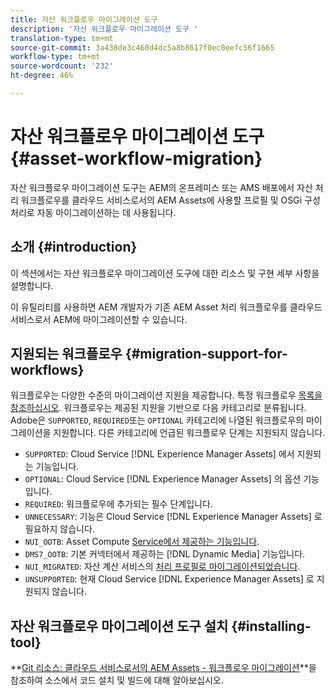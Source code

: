 ```yaml
---
title: 자산 워크플로우 마이그레이션 도구
description: '자산 워크플로우 마이그레이션 도구 '
translation-type: tm+mt
source-git-commit: 3a438de3c460d4dc5a8b8617f0ec0eefc56f1665
workflow-type: tm+mt
source-wordcount: '232'
ht-degree: 46%

---
```



# 자산 워크플로우 마이그레이션 도구 {#asset-workflow-migration}

자산 워크플로우 마이그레이션 도구는 AEM의 온프레미스 또는 AMS 배포에서 자산 처리 워크플로우를 클라우드 서비스로서의 AEM Assets에 사용할 프로필 및 OSGi 구성 처리로 자동 마이그레이션하는 데 사용됩니다.

## 소개 {#introduction}

이 섹션에서는 자산 워크플로우 마이그레이션 도구에 대한 리소스 및 구현 세부 사항을 설명합니다.

이 유틸리티를 사용하면 AEM 개발자가 기존 AEM Asset 처리 워크플로우를 클라우드 서비스로서 AEM에 마이그레이션할 수 있습니다.

## 지원되는 워크플로우 {#migration-support-for-workflows}

워크플로우는 다양한 수준의 마이그레이션 지원을 제공합니다. 특정 워크플로우 [목록을 참조하십시오](https://github.com/adobe/aem-cloud-migration/blob/master/src/main/resources/workflowSteps.properties). 워크플로우는 제공된 지원을 기반으로 다음 카테고리로 분류됩니다. Adobe은 `SUPPORTED`, `REQUIRED`또는 `OPTIONAL` 카테고리에 나열된 워크플로우의 마이그레이션을 지원합니다. 다른 카테고리에 언급된 워크플로우 단계는 지원되지 않습니다.

* `SUPPORTED`: Cloud Service [!DNL Experience Manager Assets] 에서 지원되는 기능입니다.
* `OPTIONAL`: Cloud Service [!DNL Experience Manager Assets] 의 옵션 기능입니다.
* `REQUIRED`: 워크플로우에 추가되는 필수 단계입니다.
* `UNNECESSARY`: 기능은 Cloud Service [!DNL Experience Manager Assets] 로 필요하지 않습니다.
* `NUI_OOTB`: Asset Compute [Service에서 제공하는 기능입니다](/help/assets/asset-microservices-configure-and-use.md).
* `DMS7_OOTB`: 기본 커넥터에서 제공하는 [!DNL Dynamic Media] 기능입니다.
* `NUI_MIGRATED`: 자산 계산 서비스의 [처리 프로필로 마이그레이션되었습니다](/help/assets/asset-microservices-configure-and-use.md).
* `UNSUPPORTED`: 현재 Cloud Service [!DNL Experience Manager Assets] 로 지원되지 않습니다.

## 자산 워크플로우 마이그레이션 도구 설치 {#installing-tool}

**[Git 리소스: 클라우드 서비스로서의 AEM Assets - 워크플로우 마이그레이션](https://github.com/adobe/aem-cloud-migration)**을 참조하여 소스에서 코드 설치 및 빌드에 대해 알아보십시오.
